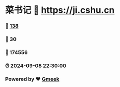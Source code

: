# 菜书记 :link: https://ji.cshu.cn 
### :page_facing_up: [138](https://ji.cshu.cn/tag.html) 
### :speech_balloon: 30 
### :hibiscus: 174556 
### :alarm_clock: 2024-09-08 22:30:00 
### Powered by :heart: [Gmeek](https://github.com/Meekdai/Gmeek)
